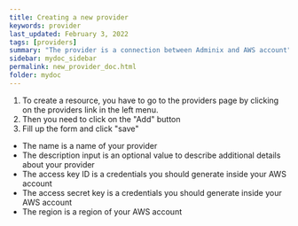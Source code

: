 ```yaml
---
title: Creating a new provider
keywords: provider
last_updated: February 3, 2022
tags: [providers]
summary: "The provider is a connection between Adminix and AWS account"
sidebar: mydoc_sidebar
permalink: new_provider_doc.html
folder: mydoc
---
```


1. To create a resource, you have to go to the providers page by clicking on the providers link in the left menu.
2. Then you need to click on the "Add" button
2. Fill up the form and click "save"
  - The name is a name of your provider
  - The description input is an optional value to describe additional details about your provider
  - The access key ID is a credentials you should generate inside your AWS account
  - The access secret key is a credentials you should generate inside your AWS account
  - The region is a region of your AWS account
